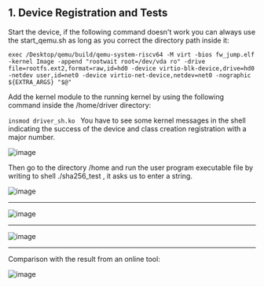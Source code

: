 ## 1. Device Registration and Tests

Start the device, if the following command doesn't work you can always use the start_qemu.sh as long as you correct the directory path inside it: 
```
exec /Desktop/qemu/build/qemu-system-riscv64 -M virt -bios fw_jump.elf -kernel Image -append "rootwait root=/dev/vda ro" -drive file=rootfs.ext2,format=raw,id=hd0 -device virtio-blk-device,drive=hd0 -netdev user,id=net0 -device virtio-net-device,netdev=net0 -nographic  ${EXTRA_ARGS} "$@"
```
Add the kernel module to the running kernel by using the following command inside the /home/driver directory:

``
insmod driver_sh.ko 
``
You have to see some kernel messages in the shell indicating the success of the device and class creation registration with a major number. 

![image](https://github.com/user-attachments/assets/a300a18c-e7a4-45bb-b504-8995d1fc0958)

Then go to the directory /home and run the user program executable file by writing to shell ./sha256_test , it asks us to enter a string.

![image](https://github.com/user-attachments/assets/7b20ac96-5122-47bb-97f6-439c73d42a71)

_____________________________________________________________
![image](https://github.com/user-attachments/assets/d0d51f04-bc15-4956-8227-c35c9168db00)
_____________________________________________________________
![image](https://github.com/user-attachments/assets/7d882c3b-fe07-41b2-aff3-5963fc4704a1)
_____________________________________________________________

Comparison with the result from an online tool:

![image](https://github.com/user-attachments/assets/7e4057e2-527e-4230-a145-29b3cb437b91)


